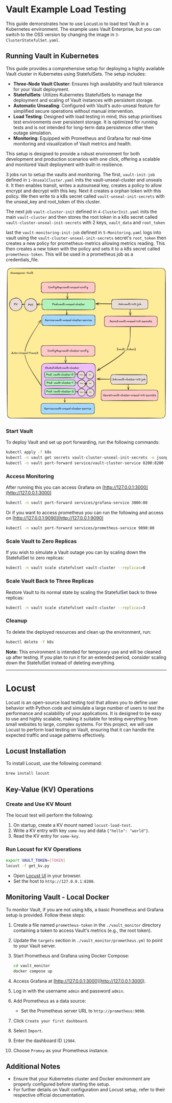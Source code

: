 # Vault Example Load Testing

This guide demonstrates how to use Locust.io to load test Vault in a Kubernetes environment. The example uses Vault Enterprise, but you can switch to the OSS version by changing the image in `3-ClusterStatefulSet.yaml`.


## Running Vault in Kubernetes

This guide provides a comprehensive setup for deploying a highly available Vault cluster in Kubernetes using StatefulSets. The setup includes:

- **Three-Node Vault Cluster**: Ensures high availability and fault tolerance for your Vault deployment.
- **StatefulSets**: Utilizes Kubernetes StatefulSets to manage the deployment and scaling of Vault instances with persistent storage.
- **Automatic Unsealing**: Configured with Vault’s auto-unseal feature for simplified secure operations without manual intervention.
- **Load Testing**: Designed with load testing in mind, this setup prioritises test environments over persistent storage. It is optimized for running tests and is not intended for long-term data persistence other then outage simulation. 
- **Monitoring**: Equipped with Prometheus and Grafana for real-time monitoring and visualization of Vault metrics and health.

This setup is designed to provide a robust environment for both development and production scenarios with one click, offering a scalable and monitored Vault deployment with built-in resilience.

3 jobs run to setup the vaults and monitoring. The first, `vault-init-job` defined in `1-UnsealCluster.yaml` inits the vault-unseal-cluster and unseals it. It then enables transit, writes a autounseal key, creates a policy to allow encrypt and decrypt with this key. Next it creates a orphan token with this policy. We then write to a k8s secret called `vault-unseal-init-secrets` with the unseal_key and root_token of this cluster. 

The next job `vault-cluster-init` defined in `4-ClusterInit.yaml` inits the main `vault-cluster` and then stores the root token in a k8s secret called `vault-cluster-unseal-init-secrets` with 2 keys, `vault_data` and `root_token`

last the `vault-monitoring-init-job` defined in `5-Monitoring.yaml` logs into vault using the `vault-cluster-unseal-init-secrets` secret's `root_token` then creates a new policy for prometheus-metrics allowing metrics reading. This then creates a new token with the policy and sets it to a k8s secret called `prometheus-token`. This will be used in a prometheus job as a credentials_file. 

![Kubernetes Architecture](docs/vault-k8s.png)

### Start Vault

To deploy Vault and set up port forwarding, run the following commands:

```bash
kubectl apply -f k8s
kubectl -n vault get secrets vault-cluster-unseal-init-secrets -o jsonpath="{.data.vault_data}" | base64 -d
kubectl -n vault port-forward service/vault-cluster-service 8200:8200
```

### Access Monitoring
After running this you can access Grafana on [http://127.0.0.1:3000](http://127.0.0.1:3000)
```bash
kubectl -n vault port-forward services/grafana-service 3000:80
```

Or if you want to access prometheus you can run the following and access on [http://127.0.0.1:9090](http://127.0.0.1:9090)
```bash
kubectl -n vault port-forward services/prometheus-service 9090:80
```

### Scale Vault to Zero Replicas

If you wish to simulate a Vault outage you can by scaling down the StatefulSet to zero replicas:

```bash
kubectl -n vault scale statefulset vault-cluster --replicas=0
```

### Scale Vault Back to Three Replicas

Restore Vault to its normal state by scaling the StatefulSet back to three replicas:

```bash
kubectl -n vault scale statefulset vault-cluster --replicas=3
```

### Cleanup

To delete the deployed resources and clean up the environment, run:

```bash
kubectl delete -f k8s
```

**Note:** This environment is intended for temporary use and will be cleaned up after testing. If you plan to run it for an extended period, consider scaling down the StatefulSet instead of deleting everything.

---
# Locust

Locust is an open-source load testing tool that allows you to define user behavior with Python code and simulate a large number of users to test the performance and scalability of your applications. It is designed to be easy to use and highly scalable, making it suitable for testing everything from small websites to large, complex systems. For this project, we will use Locust to perform load testing on Vault, ensuring that it can handle the expected traffic and usage patterns effectively.

## Locust Installation

To install Locust, use the following command:

```bash
brew install locust
```

## Key-Value (KV) Operations

### Create and Use KV Mount
The locust test will perform the following:
1. On startup, create a KV mount named `locust-load-test`.
2. Write a KV entry with key `some-key` and data `{"hello": "world"}`.
3. Read the KV entry for `some-key`.

### Run Locust for KV Operations

```bash
export VAULT_TOKEN=[TOKEN]
locust -f get_kv.py
```

- Open [Locust UI](http://127.0.0.1:8089/) in your browser.
- Set the host to `http://127.0.0.1:8200`.

## Monitoring Vault - Local Docker

To monitor Vault, if you are not using k8s, a basic Prometheus and Grafana setup is provided. Follow these steps:

1. Create a file named `prometheus-token` in the `./vault_monitor` directory containing a token to access Vault's metrics (e.g., the root token).
2. Update the `targets` section in `./vault_monitor/prometheus.yml` to point to your Vault server.
3. Start Prometheus and Grafana using Docker Compose:

    ```bash
    cd vault_monitor
    docker compose up
    ```

4. Access Grafana at [http://127.0.0.1:3000](http://127.0.0.1:3000).
5. Log in with the username `admin` and password `admin`.
6. Add Prometheus as a data source:
   - Set the Prometheus server URL to `http://prometheus:9090`.
7. Click `Create your first dashboard`.
8. Select `Import`.
9. Enter the dashboard ID `12904`.
10. Choose `Promxy` as your Prometheus instance.

## Additional Notes

- Ensure that your Kubernetes cluster and Docker environment are properly configured before starting the setup.
- For further details on Vault configuration and Locust setup, refer to their respective official documentation.

